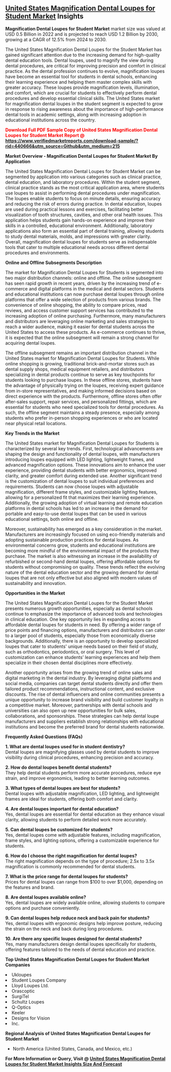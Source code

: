 <h2><a href="https://www.verifiedmarketreports.com/download-sample/?rid=440666&amp;utm_source=Github&amp;utm_medium=215" target="_blank">United States Magnification Dental Loupes for Student Market</a> Insights</h2><p><strong>Magnification Dental Loupes for Student Market</strong> market size was valued at USD 0.5 Billion in 2022 and is projected to reach USD 1.2 Billion by 2030, growing at a CAGR of 12.5% from 2024 to 2030.</p><p><p>The United States Magnification Dental Loupes for the Student Market has gained significant attention due to the increasing demand for high-quality dental education tools. Dental loupes, used to magnify the view during dental procedures, are critical for improving precision and comfort in clinical practice. As the dental profession continues to evolve, magnification loupes have become an essential tool for students in dental schools, enhancing their learning experience and helping them master complex skills with greater accuracy. These loupes provide magnification levels, illumination, and comfort, which are crucial for students to effectively perform dental procedures and develop essential clinical skills. The United States market for magnification dental loupes in the student segment is expected to grow in response to rising awareness about the importance of high-performance dental tools in academic settings, along with increasing adoption in educational institutions across the country. <br> <strong><p><span class=""><span style="color: #ff0000;"><strong>Download Full PDF Sample Copy of United States Magnification Dental Loupes for Student Market Report</strong> @ </span><a href="https://www.verifiedmarketreports.com/download-sample/?rid=440666&amp;utm_source=Github&amp;utm_medium=215" target="_blank">https://www.verifiedmarketreports.com/download-sample/?rid=440666&amp;utm_source=Github&amp;utm_medium=215</a></span></p></strong></p><p><strong>Market Overview - Magnification Dental Loupes for Student Market By Application</strong></p><p>The United States Magnification Dental Loupes for Student Market can be segmented by application into various categories such as clinical practice, dental education, and laboratory procedures. Within the student segment, clinical practice stands as the most critical application area, where students use loupes to assist in performing dental procedures under magnification. The loupes enable students to focus on minute details, ensuring accuracy and reducing the risk of errors during practice. In dental education, loupes are used during practical lessons and exercises, facilitating better visualization of tooth structures, cavities, and other oral health issues. This application helps students gain hands-on experience and improve their skills in a controlled, educational environment. Additionally, laboratory applications also form an essential part of dental training, allowing students to study dental materials, molds, and impressions with greater clarity. Overall, magnification dental loupes for students serve as indispensable tools that cater to multiple educational needs across different dental procedures and environments.</p><p><strong>Online and Offline Subsegments Description</strong></p><p>The market for Magnification Dental Loupes for Students is segmented into two major distribution channels: online and offline. The online subsegment has seen rapid growth in recent years, driven by the increasing trend of e-commerce and digital platforms in the medical and dental sectors. Students and educational institutions can now purchase dental loupes through online platforms that offer a wide selection of products from various brands. The convenience of online shopping, the ability to compare prices, read reviews, and access customer support services has contributed to the increasing adoption of online purchasing. Furthermore, many manufacturers and distributors are leveraging online marketing and sales strategies to reach a wider audience, making it easier for dental students across the United States to access these products. As e-commerce continues to thrive, it is expected that the online subsegment will remain a strong channel for acquiring dental loupes.</p><p>The offline subsegment remains an important distribution channel in the United States market for Magnification Dental Loupes for Students. While online shopping is growing, traditional brick-and-mortar stores such as dental supply shops, medical equipment retailers, and distributors specializing in dental products continue to serve as key touchpoints for students looking to purchase loupes. In these offline stores, students have the advantage of physically trying on the loupes, receiving expert guidance from in-store representatives, and making informed decisions based on direct experience with the products. Furthermore, offline stores often offer after-sales support, repair services, and personalized fittings, which are essential for students who need specialized tools for dental procedures. As such, the offline segment maintains a steady presence, especially among students who prefer in-person shopping experiences or who are located near physical retail locations.</p><p><strong>Key Trends in the Market</strong></p><p>The United States market for Magnification Dental Loupes for Students is characterized by several key trends. First, technological advancements are shaping the design and functionality of dental loupes, with manufacturers introducing loupes equipped with LED lighting, lightweight frames, and advanced magnification options. These innovations aim to enhance the user experience, providing dental students with better ergonomics, improved clarity, and greater comfort during extended use. Another significant trend is the customization of dental loupes to suit individual preferences and requirements. Students can now choose loupes with adjustable magnification, different frame styles, and customizable lighting features, allowing for a personalized fit that maximizes their learning experience. Additionally, the growing adoption of virtual learning and remote education platforms in dental schools has led to an increase in the demand for portable and easy-to-use dental loupes that can be used in various educational settings, both online and offline.</p><p>Moreover, sustainability has emerged as a key consideration in the market. Manufacturers are increasingly focused on using eco-friendly materials and adopting sustainable production practices for dental loupes. As environmental concerns grow, students and educational institutions are becoming more mindful of the environmental impact of the products they purchase. The market is also witnessing an increase in the availability of refurbished or second-hand dental loupes, offering affordable options for students without compromising on quality. These trends reflect the evolving nature of the dental education sector and the growing demand for dental loupes that are not only effective but also aligned with modern values of sustainability and innovation.</p><p><strong>Opportunities in the Market</strong></p><p>The United States Magnification Dental Loupes for the Student Market presents numerous growth opportunities, especially as dental schools continue to emphasize the importance of advanced tools and technologies in clinical education. One key opportunity lies in expanding access to affordable dental loupes for students in need. By offering a wider range of price points and financing options, manufacturers and distributors can cater to a larger pool of students, especially those from economically diverse backgrounds. Additionally, there is an opportunity to develop specialized loupes that cater to students' unique needs based on their field of study, such as orthodontics, periodontics, or oral surgery. This level of customization can enhance students’ learning experiences and help them specialize in their chosen dental disciplines more effectively.</p><p>Another opportunity arises from the growing trend of online sales and digital marketing in the dental industry. By leveraging digital platforms and social media, companies can target dental students directly and offer them tailored product recommendations, instructional content, and exclusive discounts. The rise of dental influencers and online communities presents a unique opportunity to increase brand visibility and build customer loyalty in a competitive market. Moreover, partnerships with dental schools and universities can also open up new opportunities for bulk sales, collaborations, and sponsorships. These strategies can help dental loupe manufacturers and suppliers establish strong relationships with educational institutions and become the preferred brand for dental students nationwide.</p><p><strong>Frequently Asked Questions (FAQs)</strong></p><p><strong>1. What are dental loupes used for in student dentistry?</strong> <br> Dental loupes are magnifying glasses used by dental students to improve visibility during clinical procedures, enhancing precision and accuracy.</p><p><strong>2. How do dental loupes benefit dental students?</strong> <br> They help dental students perform more accurate procedures, reduce eye strain, and improve ergonomics, leading to better learning outcomes.</p><p><strong>3. What types of dental loupes are best for students?</strong> <br> Dental loupes with adjustable magnification, LED lighting, and lightweight frames are ideal for students, offering both comfort and clarity.</p><p><strong>4. Are dental loupes important for dental education?</strong> <br> Yes, dental loupes are essential for dental education as they enhance visual clarity, allowing students to perform detailed work more accurately.</p><p><strong>5. Can dental loupes be customized for students?</strong> <br> Yes, dental loupes come with adjustable features, including magnification, frame styles, and lighting options, offering a customizable experience for students.</p><p><strong>6. How do I choose the right magnification for dental loupes?</strong> <br> The right magnification depends on the type of procedure; 2.5x to 3.5x magnification is commonly recommended for dental students.</p><p><strong>7. What is the price range for dental loupes for students?</strong> <br> Prices for dental loupes can range from $100 to over $1,000, depending on the features and brand.</p><p><strong>8. Are dental loupes available online?</strong> <br> Yes, dental loupes are widely available online, allowing students to compare options and purchase conveniently.</p><p><strong>9. Can dental loupes help reduce neck and back pain for students?</strong> <br> Yes, dental loupes with ergonomic designs help improve posture, reducing the strain on the neck and back during long procedures.</p><p><strong>10. Are there any specific loupes designed for dental students?</strong> <br> Yes, many manufacturers design dental loupes specifically for students, offering features tailored to the needs of dental education and practice.</p></p><p><strong>Top United States Magnification Dental Loupes for Student Market Companies</strong></p><div data-test-id=""><p><li>Ukloupes</li><li> Student Loupes Company</li><li> Lloyd Loupes Ltd.</li><li> Orascoptic</li><li> SurgiTel</li><li> Schultz Loupes</li><li> Q-Optics</li><li> Keeler</li><li> Designs for Vision</li><li> Inc.</li></p><div><strong>Regional Analysis of&nbsp;United States Magnification Dental Loupes for Student Market</strong></div><ul><li dir="ltr"><p dir="ltr">North America&nbsp;(United States, Canada, and Mexico, etc.)</p></li></ul><p><strong>For More Information or Query, Visit @&nbsp;</strong><strong><a href="https://www.verifiedmarketreports.com/product/magnification-dental-loupes-for-student-market/?utm_source=Github&amp;utm_medium=215" target="_blank">United States Magnification Dental Loupes for Student Market Insights Size And Forecast</a></strong></p></div>
